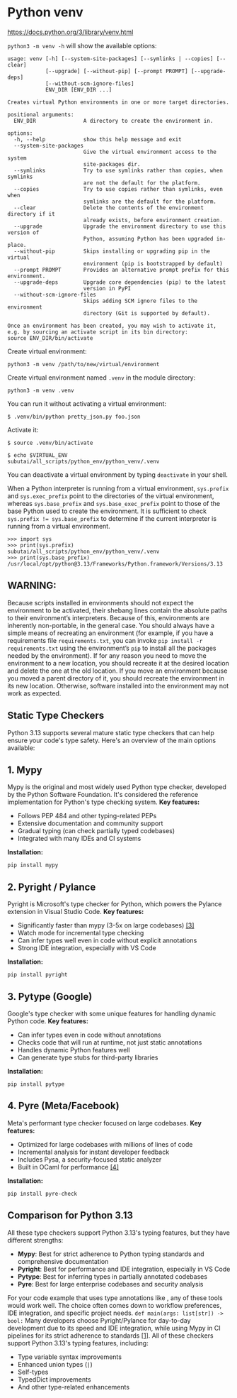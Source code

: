 Python venv
===========

<https://docs.python.org/3/library/venv.html>

`python3 -m venv -h` will show the available options:
```text
usage: venv [-h] [--system-site-packages] [--symlinks | --copies] [--clear] 
            [--upgrade] [--without-pip] [--prompt PROMPT] [--upgrade-deps] 
            [--without-scm-ignore-files]
            ENV_DIR [ENV_DIR ...]

Creates virtual Python environments in one or more target directories.

positional arguments:
  ENV_DIR               A directory to create the environment in.

options:
  -h, --help            show this help message and exit
  --system-site-packages
                        Give the virtual environment access to the system 
                        site-packages dir.
  --symlinks            Try to use symlinks rather than copies, when symlinks 
                        are not the default for the platform.
  --copies              Try to use copies rather than symlinks, even when 
                        symlinks are the default for the platform.
  --clear               Delete the contents of the environment directory if it 
                        already exists, before environment creation.
  --upgrade             Upgrade the environment directory to use this version of 
                        Python, assuming Python has been upgraded in-place.
  --without-pip         Skips installing or upgrading pip in the virtual 
                        environment (pip is bootstrapped by default)
  --prompt PROMPT       Provides an alternative prompt prefix for this environment.
  --upgrade-deps        Upgrade core dependencies (pip) to the latest 
                        version in PyPI
  --without-scm-ignore-files
                        Skips adding SCM ignore files to the environment 
                        directory (Git is supported by default).

Once an environment has been created, you may wish to activate it, 
e.g. by sourcing an activate script in its bin directory:
source ENV_DIR/bin/activate
```

Create virtual environment:
```text
python3 -m venv /path/to/new/virtual/environment
```

Create virtual environment named `.venv` in the module directory:
```text
python3 -m venv .venv
```

You can run it without activating a virtual environment:
```text
$ .venv/bin/python pretty_json.py foo.json
```

Activate it:
```text
$ source .venv/bin/activate

$ echo $VIRTUAL_ENV
subutai/all_scripts/python_env/python_venv/.venv
```

You can deactivate a virtual environment by typing `deactivate` in your shell.

When a Python interpreter is running from a virtual environment, `sys.prefix`
and `sys.exec_prefix` point to the directories of the virtual environment,
whereas `sys.base_prefix` and `sys.base_exec_prefix` point to those of the base
Python used to create the environment. It is sufficient to check
`sys.prefix != sys.base_prefix` to determine if the current interpreter is
running from a virtual environment.
```text
>>> import sys
>>> print(sys.prefix)
subutai/all_scripts/python_env/python_venv/.venv
>>> print(sys.base_prefix)
/usr/local/opt/python@3.13/Frameworks/Python.framework/Versions/3.13
```

## WARNING:

Because scripts installed in environments should not expect the environment to
be activated, their shebang lines contain the absolute paths to their
environment’s interpreters. Because of this, environments are inherently
non-portable, in the general case. You should always have a simple means of
recreating an environment (for example, if you have a requirements file
`requirements.txt`, you can invoke `pip install -r requirements.txt` using the
environment’s `pip` to install all the packages needed by the environment). If
for any reason you need to move the environment to a new location, you should
recreate it at the desired location and delete the one at the old location. If
you move an environment because you moved a parent directory of it, you should
recreate the environment in its new location. Otherwise, software installed into
the environment may not work as expected.

Static Type Checkers
--------------------

Python 3.13 supports several mature static type checkers that can help ensure
your code's type safety. Here's an overview of the main options available:

## 1. Mypy

Mypy is the original and most widely used Python type checker, developed by the
Python Software Foundation. It's considered the reference implementation for
Python's type checking system.
**Key features:**
- Follows PEP 484 and other typing-related PEPs
- Extensive documentation and community support
- Gradual typing (can check partially typed codebases)
- Integrated with many IDEs and CI systems

**Installation:**
``` 
pip install mypy
```

## 2. Pyright / Pylance

Pyright is Microsoft's type checker for Python, which powers the Pylance
extension in Visual Studio Code.
**Key features:**
- Significantly faster than mypy (3-5x on large
  codebases) [[3]](https://news.ycombinator.com/item?id=42868576)
- Watch mode for incremental type checking
- Can infer types well even in code without explicit annotations
- Strong IDE integration, especially with VS Code

**Installation:**
``` 
pip install pyright
```

## 3. Pytype (Google)

Google's type checker with some unique features for handling dynamic Python
code.
**Key features:**
- Can infer types even in code without annotations
- Checks code that will run at runtime, not just static annotations
- Handles dynamic Python features well
- Can generate type stubs for third-party libraries

**Installation:**
``` 
pip install pytype
```

## 4. Pyre (Meta/Facebook)

Meta's performant type checker focused on large codebases.
**Key features:**
- Optimized for large codebases with millions of lines of code
- Incremental analysis for instant developer feedback
- Includes Pysa, a security-focused static analyzer
- Built in OCaml for performance [[4]](https://github.com/facebook/pyre-check)

**Installation:**
``` 
pip install pyre-check
```
## Comparison for Python 3.13

All these type checkers support Python 3.13's typing features, but they have
different strengths:
- **Mypy**: Best for strict adherence to Python typing standards and
  comprehensive documentation
- **Pyright**: Best for performance and IDE integration, especially in VS Code
- **Pytype**: Best for inferring types in partially annotated codebases
- **Pyre**: Best for large enterprise codebases and security analysis

For your code example that uses type annotations like , any of these tools would
work well. The choice often comes down to workflow preferences, IDE integration,
and specific project needs. `def main(args: list[str]) -> bool:`
Many developers choose Pyright/Pylance for day-to-day development due to its
speed and IDE integration, while using Mypy in CI pipelines for its strict
adherence to
standards [[1]](https://www.infoworld.com/article/2260170/4-python-type-checkers-to-keep-your-code-clean.html).
All of these checkers support Python 3.13's typing features, including:
- Type variable syntax improvements
- Enhanced union types (`|`)
- Self-types
- TypedDict improvements
- And other type-related enhancements

